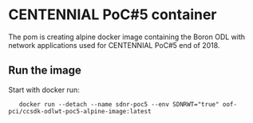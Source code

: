 # CENTENNIAL PoC#5 container

The pom is creating alpine docker image containing the Boron ODL with network applications
used for CENTENNIAL PoC#5 end of 2018.


## Run the image

Start with docker run:

```
   docker run --detach --name sdnr-poc5 --env SDNRWT="true" oof-pci/ccsdk-odlwt-poc5-alpine-image:latest
```